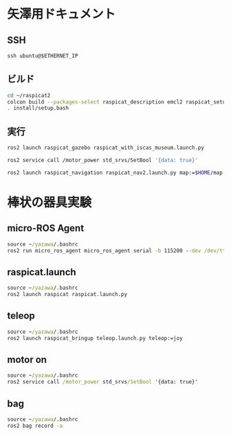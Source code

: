 # 矢澤用ドキュメント

## SSH
``` cmd
ssh ubuntu@$ETHERNET_IP
```

## ビルド
``` bash
cd ~/raspicat2
colcon build --packages-select raspicat_description emcl2 raspicat_setup_scripts raspicat_slam raspicat_speak2 raspicat_bringup raspicat_navigation raspicat raspicat_gazebo nav2_waypoint_follower nav2_rviz_plugins nav2_msgs raspimouse_msgs teleop_twist_joy
. install/setup.bash
```

## 実行
``` bash
ros2 launch raspicat_gazebo raspicat_with_iscas_museum.launch.py
```
``` bash
ros2 service call /motor_power std_srvs/SetBool '{data: true}'
```
``` bash
ros2 launch raspicat_navigation raspicat_nav2.launch.py map:=$HOME/map.yaml
```

# 棒状の器具実験

## micro-ROS Agent
``` cmd
source ~/yazawa/.bashrc
ros2 run micro_ros_agent micro_ros_agent serial -b 115200 --dev /dev/ttyACM0 -v6
```

## raspicat.launch
``` cmd
source ~/yazawa/.bashrc
ros2 launch raspicat raspicat.launch.py
```

## teleop
``` cmd
source ~/yazawa/.bashrc
ros2 launch raspicat_bringup teleop.launch.py teleop:=joy
```

## motor on
``` cmd
source ~/yazawa/.bashrc
ros2 service call /motor_power std_srvs/SetBool '{data: true}'
```

## bag
``` cmd
source ~/yazawa/.bashrc
ros2 bag record -a
```


